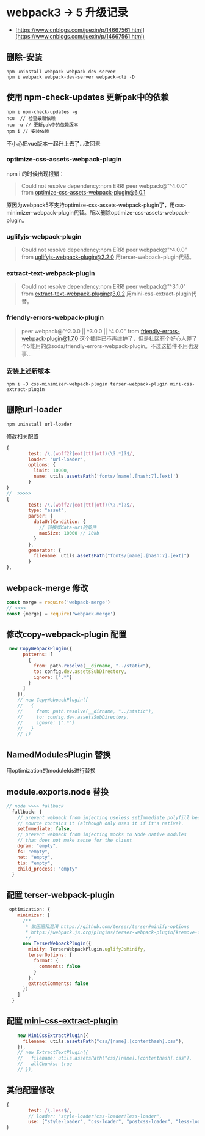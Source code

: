 <!--
 * @Desc: 
 * @Author: 曾茹菁
 * @Date: 2022-09-01 09:38:10
 * @LastEditors: 曾茹菁
 * @LastEditTime: 2022-09-01 11:08:56
-->
# webpack3 -> 5 升级记录
- [https://www.cnblogs.com/juexin/p/14667561.html](https://www.cnblogs.com/juexin/p/14667561.html)
## 删除-安装
```
npm uninstall webpack webpack-dev-server
npm i webpack webpack-dev-server webpack-cli -D
```
## 使用 npm-check-updates 更新pak中的依赖
```
npm i npm-check-updates -g
ncu  // 检查最新依赖
ncu -u // 更新pak中的依赖版本
npm i // 安装依赖
```
不小心把vue版本一起升上去了...改回来
### optimize-css-assets-webpack-plugin
npm i 的时候出现报错：
> Could not resolve dependency:npm ERR! peer webpack@"^4.0.0" from optimize-css-assets-webpack-plugin@6.0.1

原因为webpack5不支持optimize-css-assets-webpack-plugin了，用css-minimizer-webpack-plugin代替。所以删除optimize-css-assets-webpack-plugin。
### uglifyjs-webpack-plugin
>Could not resolve dependency:npm ERR! peer webpack@"^4.0.0" from uglifyjs-webpack-plugin@2.2.0
用terser-webpack-plugin代替。
### extract-text-webpack-plugin
>Could not resolve dependency:npm ERR! peer webpack@"^3.1.0" from extract-text-webpack-plugin@3.0.2
用mini-css-extract-plugin代替。
### friendly-errors-webpack-plugin
> peer webpack@"^2.0.0 || ^3.0.0 || ^4.0.0" from friendly-errors-webpack-plugin@1.7.0
这个插件已不再维护了，但是社区有个好心人整了个5能用的@soda/friendly-errors-webpack-plugin。不过这插件不用也没事...
### 安装上述新版本
```
npm i -D css-minimizer-webpack-plugin terser-webpack-plugin mini-css-extract-plugin
```
## 删除url-loader
```
npm uninstall url-loader 
```
修改相关配置
```js
{
        test: /\.(woff2?|eot|ttf|otf)(\?.*)?$/,
        loader: 'url-loader',
        options: {
          limit: 10000,
          name: utils.assetsPath('fonts/[name].[hash:7].[ext]')
        }
}
//  >>>>>
{
        test: /\.(woff2?|eot|ttf|otf)(\?.*)?$/,
        type: "asset",
        parser: {
          dataUrlCondition: {
            // 转换成data-uri的条件
            maxSize: 10000 // 10kb
          }
        },
        generator: {
          filename: utils.assetsPath("fonts/[name].[hash:7].[ext]")
        }
},
```
## webpack-merge 修改
```js
const merge = require('webpack-merge')
// >>>>
const {merge} = require('webpack-merge')
```
## 修改copy-webpack-plugin 配置
```js
 new CopyWebpackPlugin({
      patterns: [
        {
          from: path.resolve(__dirname, "../static"),
          to: config.dev.assetsSubDirectory,
          ignore: [".*"]
        }
      ]
    }),
    // new CopyWebpackPlugin([
    //   {
    //     from: path.resolve(__dirname, "../static"),
    //     to: config.dev.assetsSubDirectory,
    //     ignore: [".*"]
    //   }
    // ])
```
## NamedModulesPlugin 替换
用optimization的moduleIds进行替换
## module.exports.node 替换
```js
// node >>>> fallback
  fallback: {
    // prevent webpack from injecting useless setImmediate polyfill because Vue
    // source contains it (although only uses it if it's native).
    setImmediate: false,
    // prevent webpack from injecting mocks to Node native modules
    // that does not make sense for the client
    dgram: "empty",
    fs: "empty",
    net: "empty",
    tls: "empty",
    child_process: "empty"
  }
```
## 配置 terser-webpack-plugin
```js
 optimization: {
    minimizer: [
      /**
       * 做压缩和混淆 https://github.com/terser/terser#minify-options 
       * https://webpack.js.org/plugins/terser-webpack-plugin/#remove-comments
       */
      new TerserWebpackPlugin({
        minify: TerserWebpackPlugin.uglifyJsMinify,
        terserOptions: {
          format: {
            comments: false
          }
        },
        extractComments: false
      })
    ]
  }
```
## 配置 [mini-css-extract-plugin](https://www.npmjs.com/package/mini-css-extract-plugin)
```js
    new MiniCssExtractPlugin({
      filename: utils.assetsPath("css/[name].[contenthash].css"),
    }),
    // new ExtractTextPlugin({
    //   filename: utils.assetsPath("css/[name].[contenthash].css"),
    //   allChunks: true
    // }),
```
## 其他配置修改
```js
{
        test: /\.less$/,
        // loader: "style-loader!css-loader!less-loader",
        use: ["style-loader", "css-loader", "postcss-loader", "less-loader"],
}
```